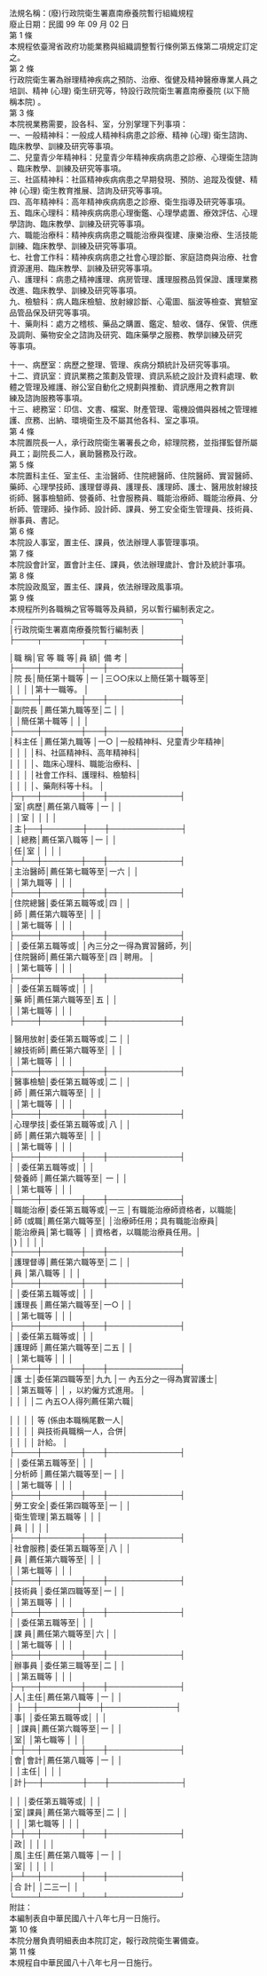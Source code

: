 法規名稱：(廢)行政院衛生署嘉南療養院暫行組織規程  
廢止日期：民國 99 年 09 月 02 日  
第 1 條  
本規程依臺灣省政府功能業務與組織調整暫行條例第五條第二項規定訂定  
之。  
第 2 條  
行政院衛生署為辦理精神疾病之預防、治療、復健及精神醫療專業人員之  
培訓、精神 (心理) 衛生研究等，特設行政院衛生署嘉南療養院 (以下簡  
稱本院) 。  
第 3 條  
本院視業務需要，設各科、室，分別掌理下列事項：  
一、一般精神科：一般成人精神科病患之診療、精神 (心理) 衛生諮詢、  
臨床教學、訓練及研究等事項。  
二、兒童青少年精神科：兒童青少年精神疾病病患之診療、心理衛生諮詢  
、臨床教學、訓練及研究等事項。  
三、社區精神科：社區精神疾病病患之早期發現、預防、追蹤及復健、精  
神 (心理) 衛生教育推展、諮詢及研究等事項。  
四、高年精神科：高年精神疾病病患之診療、衛生指導及研究等事項。  
五、臨床心理科：精神疾病病患心理衡鑑、心理學處置、療效評估、心理  
學諮詢、臨床教學、訓練及研究等事項。  
六、職能治療科：精神疾病病患之職能治療與復建、康樂治療、生活技能  
訓練、臨床教學、訓練及研究等事項。  
七、社會工作科：精神疾病病患之社會心理診斷、家庭諮商與治療、社會  
資源運用、臨床教學、訓練及研究等事項。  
八、護理科：病患之精神護理、病房管理、護理服務品質保證、護理業務  
改進、臨床教學、訓練及研究等事項。  
九、檢驗科：病人臨床檢驗、放射線診斷、心電圖、腦波等檢查、實驗室  
品管品保及研究等事項。  
十、藥劑科：處方之稽核、藥品之購置、鑑定、驗收、儲存、保管、供應  
及調劑、藥物安全之諮詢及研究、臨床藥學之服務、教學訓練及研究  
等事項。  


十一、病歷室：病歷之整理、管理、疾病分類統計及研究等事項。  
十二、資訊室：資訊業務之策劃及管理、資訊系統之設計及資料處理、軟  
體之管理及維護、辦公室自動化之規劃與推動、資訊應用之教育訓  
練及諮詢服務等事項。  
十三、總務室：印信、文書、檔案、財產管理、電機設備與器械之管理維  
護、庶務、出納、環境衛生及不屬其他各科、室之事項。  
第 4 條  
本院置院長一人，承行政院衛生署署長之命，綜理院務，並指揮監督所屬  
員工；副院長二人，襄助醫務及行政。  
第 5 條  
本院置科主任、室主任、主治醫師、住院總醫師、住院醫師、實習醫師、  
藥師、心理學技師、護理督導員、護理長、護理師、護士、醫用放射線技  
術師、醫事檢驗師、營養師、社會服務員、職能治療師、職能治療員、分  
析師、管理師、操作師、設計師、課員、勞工安全衛生管理員、技術員、  
辦事員、書記。  
第 6 條  
本院設人事室，置主任、課員，依法辦理人事管理事項。  
第 7 條  
本院設會計室，置會計主任、課員，依法辦理歲計、會計及統計事項。  
第 8 條  
本院設政風室，置主任、課員，依法辦理政風事項。  
第 9 條  
本規程所列各職稱之官等職等及員額，另以暫行編制表定之。  
┌──────────────────────────────┐  
│行政院衛生署嘉南療養院暫行編制表 │  
├────┬───────┬───┬─────────────┤  


│職 稱│官 等 職 等│員 額│ 備 考 │  
├────┼───────┼───┼─────────────┤  
│院 長│簡任第十職等 │一 │三○○床以上簡任第十職等至│  
│ │ │ │第十一職等。 │  
├────┼───────┼───┼─────────────┤  
│副院長 │薦任第九職等至│二 │ │  
│ │簡任第十職等 │ │ │  
├────┼───────┼───┼─────────────┤  
│科主任 │薦任第九職等 │一○ │一般精神科、兒童青少年精神│  
│ │ │ │科、社區精神科、高年精神科│  
│ │ │ │、臨床心理科、職能治療科、│  
│ │ │ │社會工作科、護理科、檢驗科│  
│ │ │ │、藥劑科等十科。 │  
├─┬──┼───────┼───┼─────────────┤  
│室│病歷│薦任第八職等 │一 │ │  
│ │室 │ │ │ │  
│主├──┼───────┼───┼─────────────┤  
│ │總務│薦任第八職等 │一 │ │  
│任│室 │ │ │ │  
├─┴──┼───────┼───┼─────────────┤  
│主治醫師│薦任第七職等至│一六 │ │  
│ │第九職等 │ │ │  
├────┼───────┼───┼─────────────┤  
│住院總醫│委任第五職等或│四 │ │  
│師 │薦任第六職等至│ │ │  
│ │第七職等 │ │ │  
├────┼───────┼───┼─────────────┤  
│ │委任第五職等或│ │內三分之一得為實習醫師，列│  
│住院醫師│薦任第六職等至│四 │聘用。 │  
│ │第七職等 │ │ │  
├────┼───────┼───┼─────────────┤  
│ │委任第五職等或│ │ │  
│藥 師│薦任第六職等至│五 │ │  
│ │第七職等 │ │ │  
├────┼───────┼───┼─────────────┤  


│醫用放射│委任第五職等或│二 │ │  
│線技術師│薦任第六職等至│ │ │  
│ │第七職等 │ │ │  
├────┼───────┼───┼─────────────┤  
│醫事檢驗│委任第五職等或│二 │ │  
│師 │薦任第六職等至│ │ │  
│ │第七職等 │ │ │  
├────┼───────┼───┼─────────────┤  
│心理學技│委任第五職等或│八 │ │  
│師 │薦任第六職等至│ │ │  
│ │第七職等 │ │ │  
├────┼───────┼───┼─────────────┤  
│ │委任第五職等或│ │ │  
│營養師 │薦任第六職等至│ 一 │ │  
│ │第七職等 │ │ │  
├────┼───────┼───┼─────────────┤  
│職能治療│委任第五職等或│一三 │有職能治療師資格者，以職能│  
│師 (或職│薦任第六職等至│ │治療師任用；具有職能治療員│  
│能治療員│第七職等 │ │資格者，以職能治療員任用。│  
│) │ │ │ │  
├────┼───────┼───┼─────────────┤  
│護理督導│薦任第六職等至│二 │ │  
│員 │第八職等 │ │ │  
├────┼───────┼───┼─────────────┤  
│ │委任第五職等或│ │ │  
│護理長 │薦任第六職等至│一○ │ │  
│ │第七職等 │ │ │  
├────┼───────┼───┼─────────────┤  
│ │委任第五職等或│ │ │  
│護理師 │薦任第六職等至│二五 │ │  
│ │第七職等 │ │ │  
├────┼───────┼───┼─────────────┤  
│護 士│委任第四職等至│九九 │一 內五分之一得為實習護士│  
│ │第五職等 │ │ ，以約僱方式進用。 │  
│ │ │ │二 內五○人得列薦任第六職│  


│ │ │ │ 等 (係由本職稱尾數一人│  
│ │ │ │ 與技術員職稱一人，合併│  
│ │ │ │ 計給。 │  
├────┼───────┼───┼─────────────┤  
│ │委任第五職等至│ │ │  
│分析師 │薦任第六職等至│一 │ │  
│ │第七職等 │ │ │  
├────┼───────┼───┼─────────────┤  
│勞工安全│委任第四職等至│一 │ │  
│衛生管理│第五職等 │ │ │  
│員 │ │ │ │  
├────┼───────┼───┼─────────────┤  
│社會服務│委任第五職等至│八 │ │  
│員 │薦任第六職等至│ │ │  
│ │第七職等 │ │ │  
├────┼───────┼───┼─────────────┤  
│技術員 │委任第四職等至│一 │ │  
│ │第五職等 │ │ │  
├────┼───────┼───┼─────────────┤  
│ │委任第五職等至│ │ │  
│課 員│薦任第六職等至│六 │ │  
│ │第七職等 │ │ │  
├────┼───────┼───┼─────────────┤  
│辦事員 │委任第三職等至│二 │ │  
│ │第五職等 │ │ │  
├─┬──┼───────┼───┼─────────────┤  
│人│主任│薦任第八職等 │一 │ │  
│ ├──┼───────┼───┼─────────────┤  
│事│ │委任第五職等或│ │ │  
│ │課員│薦任第六職等至│一 │ │  
│室│ │第七職等 │ │ │  
├─┼──┼───────┼───┼─────────────┤  
│會│會計│薦任第八職等 │一 │ │  
│ │主任│ │ │ │  
│計├──┼───────┼───┼─────────────┤  


│ │ │委任第五職等或│ │ │  
│室│課員│薦任第六職等至│二 │ │  
│ │ │第七職等 │ │ │  
├─┼──┼───────┼───┼─────────────┤  
│政│ │ │ │ │  
│風│主任│薦任第八職等 │一 │ │  
│室│ │ │ │ │  
├─┴──┼───────┼───┼─────────────┤  
│合 計│ │二三一│ │  
└────┴───────┴───┴─────────────┘  
附註：  
本編制表自中華民國八十八年七月一日施行。  
第 10 條  
本院分層負責明細表由本院訂定，報行政院衛生署備查。  
第 11 條  
本規程自中華民國八十八年七月一日施行。  


